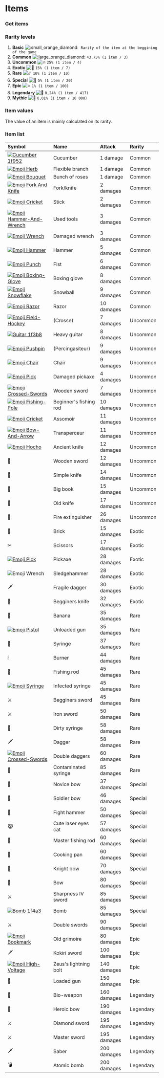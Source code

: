 # Items

### Get items

### Rarity levels

1.  **Basic** ![:small\_orange\_diamond:](https://canary.discordapp.com/assets/2ed10f1e93fae671236707973405d39e.svg) ️ `Rarity of the item at the beggining of the game` 
2.  **Common** ![:large\_orange\_diamond:](https://canary.discordapp.com/assets/c2628f272e20001dcdda4a0839b17fb0.svg) `43,75% (1 item / 3)` 
3.  **Uncommon** ![:fire:](https://canary.discordapp.com/assets/67069a13e006345ce28ecc581f2ed162.svg) `25% (1 item / 4)` 
4.  **Exotic** ![:trident:](https://canary.discordapp.com/assets/7d7c9561cc5ab5259ff8023b8ef86c99.svg) `15% (1 item / 7)` 
5.  **Rare** ![:comet:](https://canary.discordapp.com/assets/b1287f622ee40d8bfc5c008b176f0ea7.svg) `10% (1 item / 10)` 
6.  **Special** ![:dizzy:](https://canary.discordapp.com/assets/1b3817ca3b1dc991baefdb3079ed0624.svg) `5% (1 item / 20)` 
7.  **Epic** ![:star:](https://canary.discordapp.com/assets/141d49436743034a59dec6bd5618675d.svg) `1% (1 item / 100)` 
8.  **Legendary** ![:star2:](https://canary.discordapp.com/assets/030fc6691abd2ab36c1d90407e02505e.svg) `0,24% (1 item / 417)` 
9.  **Mythic** ![:gem:](https://canary.discordapp.com/assets/5a8d9af8b5b3922097b2cccfce844630.svg) `0,01% (1 item / 10 000)`

### Item values

The value of an item is mainly calculated on its rarity.

### Item list

| Symbol | Name | Attack | Rarity |
| :--- | :--- | :--- | :--- |
| [![Cucumber 1f952](https://vignette.wikia.nocookie.net/draftbot/images/4/4e/Cucumber_1f952.png/revision/latest/scale-to-width-down/20?cb=20200229153605&path-prefix=fr)](https://vignette.wikia.nocookie.net/draftbot/images/4/4e/Cucumber_1f952.png/revision/latest?cb=20200229153605&path-prefix=fr) | Cucumber | 1 damage | Common |
| [![Emoji Herb](https://vignette.wikia.nocookie.net/draftbot/images/1/19/Emoji_Herb.png/revision/latest/scale-to-width-down/20?cb=20200229153849&path-prefix=fr)](https://vignette.wikia.nocookie.net/draftbot/images/1/19/Emoji_Herb.png/revision/latest?cb=20200229153849&path-prefix=fr) | Flexible branch | 1 damage | Common |
| [![Emoji Bouquet](https://vignette.wikia.nocookie.net/draftbot/images/3/37/Emoji_Bouquet.png/revision/latest/scale-to-width-down/20?cb=20200301123835&path-prefix=fr)](https://vignette.wikia.nocookie.net/draftbot/images/3/37/Emoji_Bouquet.png/revision/latest?cb=20200301123835&path-prefix=fr) | Bunch of roses | 1 damage | Common |
| [![Emoji Fork And Knife](https://vignette.wikia.nocookie.net/draftbot/images/5/51/Emoji_Fork_And_Knife.png/revision/latest/scale-to-width-down/20?cb=20200312082259&path-prefix=fr)](https://vignette.wikia.nocookie.net/draftbot/images/5/51/Emoji_Fork_And_Knife.png/revision/latest?cb=20200312082259&path-prefix=fr) | Fork/knife | 2 damages | Common |
| [![Emoji Cricket](https://vignette.wikia.nocookie.net/draftbot/images/4/4e/Emoji_Cricket.png/revision/latest/scale-to-width-down/20?cb=20200229150346&path-prefix=fr)](https://vignette.wikia.nocookie.net/draftbot/images/4/4e/Emoji_Cricket.png/revision/latest?cb=20200229150346&path-prefix=fr) | Stick | 2 damages | Common |
| [![Emoji Hammer-And-Wrench](https://vignette.wikia.nocookie.net/draftbot/images/f/fe/Emoji_Hammer-And-Wrench.png/revision/latest/scale-to-width-down/20?cb=20200229150259&path-prefix=fr)](https://vignette.wikia.nocookie.net/draftbot/images/f/fe/Emoji_Hammer-And-Wrench.png/revision/latest?cb=20200229150259&path-prefix=fr) | Used tools | 3 damages | Common |
| [![Emoji Wrench](https://vignette.wikia.nocookie.net/draftbot/images/b/be/Emoji_Wrench.png/revision/latest/scale-to-width-down/20?cb=20200229151549&path-prefix=fr)](https://vignette.wikia.nocookie.net/draftbot/images/b/be/Emoji_Wrench.png/revision/latest?cb=20200229151549&path-prefix=fr) | Damaged wrench | 3 damages | Common |
| [![Emoji Hammer](https://vignette.wikia.nocookie.net/draftbot/images/1/1c/Emoji_Hammer.png/revision/latest/scale-to-width-down/20?cb=20200229150519&path-prefix=fr)](https://vignette.wikia.nocookie.net/draftbot/images/1/1c/Emoji_Hammer.png/revision/latest?cb=20200229150519&path-prefix=fr) | Hammer | 5 damages | Common |
| [![Emoji Punch](https://vignette.wikia.nocookie.net/draftbot/images/2/2a/Emoji_Punch.png/revision/latest/scale-to-width-down/20?cb=20200301123550&path-prefix=fr)](https://vignette.wikia.nocookie.net/draftbot/images/2/2a/Emoji_Punch.png/revision/latest?cb=20200301123550&path-prefix=fr) | Fist | 6 damages | Common |
| [![Emoji Boxing-Glove](https://vignette.wikia.nocookie.net/draftbot/images/f/f4/Emoji_Boxing-Glove.png/revision/latest/scale-to-width-down/20?cb=20200301123546&path-prefix=fr)](https://vignette.wikia.nocookie.net/draftbot/images/f/f4/Emoji_Boxing-Glove.png/revision/latest?cb=20200301123546&path-prefix=fr) | Boxing glove | 8 damages | Common |
| [![Emoji Snowflake](https://vignette.wikia.nocookie.net/draftbot/images/5/5a/Emoji_Snowflake.png/revision/latest/scale-to-width-down/20?cb=20200301094139&path-prefix=fr)](https://vignette.wikia.nocookie.net/draftbot/images/5/5a/Emoji_Snowflake.png/revision/latest?cb=20200301094139&path-prefix=fr) | Snowball | 9 damages | Common |
| [![Emoji Razor](https://vignette.wikia.nocookie.net/draftbot/images/a/a6/Emoji_Razor.png/revision/latest/scale-to-width-down/20?cb=20200301130935&path-prefix=fr)](https://vignette.wikia.nocookie.net/draftbot/images/a/a6/Emoji_Razor.png/revision/latest?cb=20200301130935&path-prefix=fr) | Razor | 10 damages | Common |
|  [![Emoji Field-Hockey](https://vignette.wikia.nocookie.net/draftbot/images/4/4f/Emoji_Field-Hockey.png/revision/latest/scale-to-width-down/20?cb=20200301124142&path-prefix=fr)](https://vignette.wikia.nocookie.net/draftbot/images/4/4f/Emoji_Field-Hockey.png/revision/latest?cb=20200301124142&path-prefix=fr) | \(Crosse\) | 7 damages | Uncommon |
|  [![Guitar 1f3b8](https://vignette.wikia.nocookie.net/draftbot/images/5/52/Guitar_1f3b8.png/revision/latest/scale-to-width-down/20?cb=20200229151843&path-prefix=fr)](https://vignette.wikia.nocookie.net/draftbot/images/5/52/Guitar_1f3b8.png/revision/latest?cb=20200229151843&path-prefix=fr) | Heavy guitar | 8 damages | Uncommon |
| [![Emoji Pushpin](https://vignette.wikia.nocookie.net/draftbot/images/4/4c/Emoji_Pushpin.png/revision/latest/scale-to-width-down/20?cb=20200229151214&path-prefix=fr)](https://vignette.wikia.nocookie.net/draftbot/images/4/4c/Emoji_Pushpin.png/revision/latest?cb=20200229151214&path-prefix=fr) | \(Percingasiteur\) | 9 damages | Uncommon |
| [![Emoji Chair](https://vignette.wikia.nocookie.net/draftbot/images/a/a2/Emoji_Chair.png/revision/latest/scale-to-width-down/20?cb=20200301130702&path-prefix=fr)](https://vignette.wikia.nocookie.net/draftbot/images/a/a2/Emoji_Chair.png/revision/latest?cb=20200301130702&path-prefix=fr) | Chair | 9 damages | Uncommon |
| [![Emoji Pick](https://vignette.wikia.nocookie.net/draftbot/images/8/82/Emoji_Pick.png/revision/latest/scale-to-width-down/20?cb=20200229151940&path-prefix=fr)](https://vignette.wikia.nocookie.net/draftbot/images/8/82/Emoji_Pick.png/revision/latest?cb=20200229151940&path-prefix=fr) | Damaged pickaxe | 4 damages | Uncommon |
| [![Emoji Crossed-Swords](https://vignette.wikia.nocookie.net/draftbot/images/a/af/Emoji_Crossed-Swords.png/revision/latest/scale-to-width-down/20?cb=20200229140343&path-prefix=fr)](https://vignette.wikia.nocookie.net/draftbot/images/a/af/Emoji_Crossed-Swords.png/revision/latest?cb=20200229140343&path-prefix=fr) | Wooden sword | 7 damages | Uncommon |
|  [![Emoji Fishing-Pole](https://vignette.wikia.nocookie.net/draftbot/images/b/b7/Emoji_Fishing-Pole.png/revision/latest/scale-to-width-down/20?cb=20200301123504&path-prefix=fr)](https://vignette.wikia.nocookie.net/draftbot/images/b/b7/Emoji_Fishing-Pole.png/revision/latest?cb=20200301123504&path-prefix=fr) | Beginner's fishing rod | 10 damages | Uncommon |
| [![Emoji Cricket](https://vignette.wikia.nocookie.net/draftbot/images/4/4e/Emoji_Cricket.png/revision/latest/scale-to-width-down/20?cb=20200229150346&path-prefix=fr)](https://vignette.wikia.nocookie.net/draftbot/images/4/4e/Emoji_Cricket.png/revision/latest?cb=20200229150346&path-prefix=fr) | Assomoir | 11 damages | Uncommon |
| [![Emoji Bow-And-Arrow](https://vignette.wikia.nocookie.net/draftbot/images/7/7e/Emoji_Bow-And-Arrow.png/revision/latest/scale-to-width-down/20?cb=20200229150428&path-prefix=fr)](https://vignette.wikia.nocookie.net/draftbot/images/7/7e/Emoji_Bow-And-Arrow.png/revision/latest?cb=20200229150428&path-prefix=fr) | Transperceur | 11 damages | Uncommon |
|  [![Emoji Hocho](https://vignette.wikia.nocookie.net/draftbot/images/1/1f/Emoji_Hocho.png/revision/latest/scale-to-width-down/20?cb=20200229150812&path-prefix=fr)](https://vignette.wikia.nocookie.net/draftbot/images/1/1f/Emoji_Hocho.png/revision/latest?cb=20200229150812&path-prefix=fr) | Ancient knife | 12 damages | Uncommon |
| 🔪  | Wooden sword | 12 damages | Uncommon |
| 🔪  | Simple knife | 14 damages | Uncommon |
| 📓  | Big book | 15 damages | Uncommon |
| 🔪  | Old knife | 17 damages | Uncommon |
| 🧯  | Fire extinguisher | 26 damages | Uncommon |
| 🧱  | Brick | 15 damages | Exotic |
| ✂  | Scissors | 17 damages | Exotic |
| [![Emoji Pick](https://vignette.wikia.nocookie.net/draftbot/images/8/82/Emoji_Pick.png/revision/latest/scale-to-width-down/20?cb=20200229151940&path-prefix=fr)](https://vignette.wikia.nocookie.net/draftbot/images/8/82/Emoji_Pick.png/revision/latest?cb=20200229151940&path-prefix=fr) | Pickaxe | 28 damages | Exotic |
| ![Emoji Wrench](https://vignette.wikia.nocookie.net/draftbot/images/b/be/Emoji_Wrench.png/revision/latest/scale-to-width-down/20?cb=20200229151549&path-prefix=fr) | Sledgehammer | 28 damages | Exotic |
| 🗡  | Fragile dagger | 30 damages | Exotic |
| 🔪  | Begginers knife | 32 damages | Exotic |
| 🍌  | Banana | 35 damages | Rare |
| [![Emoji Pistol](https://vignette.wikia.nocookie.net/draftbot/images/0/0f/Emoji_Pistol.png/revision/latest/scale-to-width-down/20?cb=20200229151720&path-prefix=fr)](https://vignette.wikia.nocookie.net/draftbot/images/0/0f/Emoji_Pistol.png/revision/latest?cb=20200229151720&path-prefix=fr) | Unloaded gun | 35 damages | Rare |
| 💉  | Syringe | 37 damages | Rare |
| 🕯  | Burner | 44 damages | Rare |
| 🎣 | Fishing rod | 45 damages | Rare |
| [![Emoji Syringe](https://vignette.wikia.nocookie.net/draftbot/images/5/53/Emoji_Syringe.png/revision/latest/scale-to-width-down/20?cb=20200301130758&path-prefix=fr)](https://vignette.wikia.nocookie.net/draftbot/images/5/53/Emoji_Syringe.png/revision/latest?cb=20200301130758&path-prefix=fr) | Infected syringe | 45 damages | Rare |
| ⚔  | Begginers sword | 45 damages | Rare |
| ⚔  | Iron sword | 50 damages | Rare |
| 💉  | Dirty syringe | 58 damages | Rare |
| 🗡  | Dagger | 58 damages | Rare |
| [![Emoji Crossed-Swords](https://vignette.wikia.nocookie.net/draftbot/images/a/af/Emoji_Crossed-Swords.png/revision/latest/scale-to-width-down/20?cb=20200229140343&path-prefix=fr)](https://vignette.wikia.nocookie.net/draftbot/images/a/af/Emoji_Crossed-Swords.png/revision/latest?cb=20200229140343&path-prefix=fr) | Double daggers | 60 damages | Rare |
| 💉  | Contaminated syringe | 85 damages | Rare |
| 🏹  | Novice bow | 37 damages | Special |
| 🏹  | Soldier bow | 46 damages | Special |
| 🔨  | Fight hammer | 50 damages | Special |
| 😹  | Cute laser eyes cat | 57 damages | Special |
| 🎣  | Master fishing rod | 60 damages | Special |
| 🍳  | Cooking pan | 60 damages | Special |
| 🏹  | Knight bow | 70 damages | Special |
| 🏹  | Bow | 80 damages | Special |
| ⚔  | Sharpness IV sword | 85 damages | Special |
|  [![Bomb 1f4a3](https://vignette.wikia.nocookie.net/draftbot/images/f/f9/Bomb_1f4a3.png/revision/latest/scale-to-width-down/20?cb=20200229151803&path-prefix=fr)](https://vignette.wikia.nocookie.net/draftbot/images/f/f9/Bomb_1f4a3.png/revision/latest?cb=20200229151803&path-prefix=fr) | Bomb | 85 damages | Special |
| ⚔  | Double swords | 90 damages | Special |
|  [![Emoji Bookmark](https://vignette.wikia.nocookie.net/draftbot/images/3/37/Emoji_Bookmark.png/revision/latest/scale-to-width-down/20?cb=20200301123847&path-prefix=fr)](https://vignette.wikia.nocookie.net/draftbot/images/3/37/Emoji_Bookmark.png/revision/latest?cb=20200301123847&path-prefix=fr) | Old grimoire | 80 damages | Epic |
| 🗡  | Kokiri sword | 100 damages | Epic |
|  [![Emoji High-Voltage](https://vignette.wikia.nocookie.net/draftbot/images/9/92/Emoji_High-Voltage.png/revision/latest/scale-to-width-down/20?cb=20200229145409&path-prefix=fr)](https://vignette.wikia.nocookie.net/draftbot/images/9/92/Emoji_High-Voltage.png/revision/latest?cb=20200229145409&path-prefix=fr) | Zeus's lightning bolt | 140 damages | Epic |
| 🔫  | Loaded gun | 150 damages | Epic |
| 🦠  | Bio-weapon | 160 damages | Legendary |
| 🏹  | Heroic bow | 190 damages | Legendary |
| ⚔  | Diamond sword | 195 damages | Legendary |
| ⚔  | Master sword | 195 damages | Legendary |
| 🗡  | Saber | 200 damages | Legendary |
| 💣  | Atomic bomb | 200 damages | Legendary |



